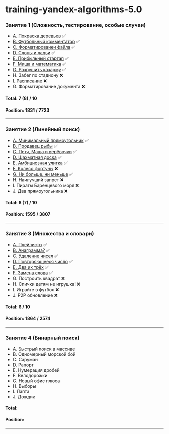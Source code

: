 training-yandex-algorithms-5.0
===
### Занятие 1 (Сложность, тестирование, особые случаи)

- [A. Покраска деревьев](https://github.com/weare4saken/training-yandex-algorithms-5.0/blob/lecture-1/src/main/java/org/wea4saken/algorithms/lecture1/PaintingTrees.java) ✅
- [B. Футбольный комментатор](https://github.com/weare4saken/training-yandex-algorithms-5.0/blob/lecture-1/src/main/java/org/wea4saken/algorithms/lecture1/FootballCommentator.java) ✅
- [C. Форматированеи файла](https://github.com/weare4saken/training-yandex-algorithms-5.0/blob/lecture-1/src/main/java/org/wea4saken/algorithms/lecture1/FileFormatting.java) ✅
- [D. Слоны и ладьи](https://github.com/weare4saken/training-yandex-algorithms-5.0/blob/lecture-1/src/main/java/org/wea4saken/algorithms/lecture1/BishopsAndRooks.java) ✅
- [E. Прибыльный стартап](https://github.com/weare4saken/training-yandex-algorithms-5.0/blob/lecture-1/src/main/java/org/wea4saken/algorithms/lecture1/ProfitableStartup.java) ✅
- [F. Миша и математика](https://github.com/weare4saken/training-yandex-algorithms-5.0/blob/lecture-1/src/main/java/org/wea4saken/algorithms/lecture1/MishasMathematics.java) ✅
- [G. Разрушить казарму](https://github.com/weare4saken/training-yandex-algorithms-5.0/blob/lecture-1/src/main/java/org/wea4saken/algorithms/lecture1/DestroyTheBarracks.java) ✅
- H. Забег по стадиону ❌
- [I. Расписание](https://github.com/weare4saken/training-yandex-algorithms-5.0/blob/lecture-1/src/main/java/org/wea4saken/algorithms/lecture1/Schedule.java) ❌
- G. Форматирование документа ❌

#### Total: 7 (8) / 10
#### Position: 1831 / 7723
___

### Занятие 2 (Линейный поиск)

- [А. Минимальный прямоугольник](https://github.com/weare4saken/training-yandex-algorithms-5.0/blob/lecture-2/src/main/java/org/wea4saken/algorithms/lecture2/MinimumRectangle.java) ✅
- [B. Продавец рыбы](https://github.com/weare4saken/training-yandex-algorithms-5.0/blob/lecture-2/src/main/java/org/wea4saken/algorithms/lecture2/FishSeller.java) ✅
- [C. Петя, Маша и верёвочки](https://github.com/weare4saken/training-yandex-algorithms-5.0/blob/lecture-2/src/main/java/org/wea4saken/algorithms/lecture2/MashaPetyaAndTheRopes.java) ✅
- [D. Шахматная доска](https://github.com/weare4saken/training-yandex-algorithms-5.0/blob/lecture-2/src/main/java/org/wea4saken/algorithms/lecture2/Chessboard.java) ✅
- [E. Амбициозная улитка](https://github.com/weare4saken/training-yandex-algorithms-5.0/blob/lecture-2/src/main/java/org/wea4saken/algorithms/lecture2/AmbitiousSnail.java) ✅
- [F. Колесо фортуны](https://github.com/weare4saken/training-yandex-algorithms-5.0/blob/lecture-2/src/main/java/org/wea4saken/algorithms/lecture2/WheelOfFortune.java) ❌
- [G. Ни больше, ни меньше](https://github.com/weare4saken/training-yandex-algorithms-5.0/blob/lecture-2/src/main/java/org/wea4saken/algorithms/lecture2/NoMoreNoLess.java) ✅
- H. Наилучший запрет ❌
- I. Пираты Баренцевого моря ❌
- J. Два прямоугольника ❌

#### Total: 6 (7) / 10
#### Position: 1595 / 3807
___

### Занятие 3 (Множества и словари)

- [A. Плейлисты](https://github.com/weare4saken/training-yandex-algorithms-5.0/blob/lecture-3/src/main/java/org/wea4saken/algorithms/lecture3/Playlists.java) ✅
- [B. Анаграмма?](https://github.com/weare4saken/training-yandex-algorithms-5.0/blob/lecture-3/src/main/java/org/wea4saken/algorithms/lecture3/Anagram.java) ✅
- [C. Удаление чисел](https://github.com/weare4saken/training-yandex-algorithms-5.0/blob/lecture-3/src/main/java/org/wea4saken/algorithms/lecture3/DeletingNumbers.java) ✅
- [D. Повторяющееся число](https://github.com/weare4saken/training-yandex-algorithms-5.0/blob/lecture-3/src/main/java/org/wea4saken/algorithms/lecture3/RecurringNumber.java) ✅
- [E. Два их трёх](https://github.com/weare4saken/training-yandex-algorithms-5.0/blob/lecture-3/src/main/java/org/wea4saken/algorithms/lecture3/TwoOutOfThree.java) ✅
- [F. Замена слова](https://github.com/weare4saken/training-yandex-algorithms-5.0/blob/lecture-3/src/main/java/org/wea4saken/algorithms/lecture3/ReplacingWords.java) ✅
- G. Построить квадрат ❌
- H. Спички детям не игрушка! ❌
- I. Играйте в футбол ❌
- J. P2P обновление ❌

#### Total: 6 / 10
#### Position: 1864 / 2574
___

### Занятие 4 (Бинарный поиск)

- A. Быстрый поиск в массиве
- B. Одномерный морской бой
- C. Саруман
- D. Рапорт
- E. Нумерация дробей
- F. Велодорожки
- G. Новый офис плюса
- H. Выборы
- I. Лапта
- J. Дождик

#### Total:
#### Position:
___

